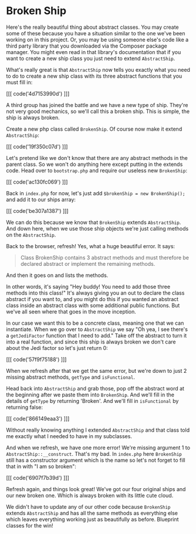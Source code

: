 # Broken Ship

Here's the really beautiful thing about abstract classes. You may create some
of these because you have a situation similar to the one we've been working on
in this project. Or, you may be using someone else's code like a third party
library that you downloaded via the Composer package manager. You might even
read in that library's documentation that if you want to create a new ship class
you just need to extend `AbstractShip`. 

What's really great is that `AbstractShip` now tells you exactly what you need
to do to create a new ship class with its three abstract functions that you must
fill in:

[[[ code('4d7153990d') ]]]

A third group has joined the battle and we have a new type of ship. They're not
very good mechanics, so we'll call this a broken ship. This is simple, the ship
is always broken. 

Create a new php class called `BrokenShip`. Of course now make it extend `AbstractShip`:

[[[ code('19f350c07d') ]]]

Let's pretend like we don't know that there are any abstract methods in the parent class.
So we won't do anything here except putting in the extends code. Head over to `bootstrap.php`
and require our useless new `BrokenShip`:

[[[ code('ac130fc069') ]]]
 
Back in `index.php` for now, let's just add `$brokenShip = new BrokenShip();` and add it 
to our ships array:

[[[ code('be307a1387') ]]]

We can do this because we know that `BrokenShip` extends `AbstractShip`. And down here,
when we use those ship objects we're just calling methods on the `AbstractShip`.

Back to the browser, refresh! Yes, what a huge beautiful error. It says:

>Class BrokenShip contains 3 abstract methods and must therefore be declared
>abstract or implement the remaining methods.

And then it goes on and lists the methods. 

In other words, it's saying "Hey buddy! You need to add those three methods into
this class!" It's always giving you an out to declare the class abstract if you want
to, and you might do this if you wanted an abstract class inside an abstract class
with some additional public functions. But we've all seen where that goes in the
move inception. 

In our case we want this to be a concrete class, meaning one that we can instantiate.
When we go over to `AbstractShip` we say "Oh yea, I see there's a `getJediFactor`
function that I need to add." Take off the abstract to turn it into a real function,
and since this ship is always broken we don't care about the Jedi factor so let's
just return 0:

[[[ code('57f9f75188') ]]]

When we refresh after that we get the same error, but we're down to just 2 missing
abstract methods,
`getType` and `isFunctional`.

Head back into `AbstractShip` and grab those, pop off the abstract word at the beginning
after we paste them into `BrokenShip`. And we'll fill in the details of `getType`
by returning 'Broken'. And we'll fill in `isFunctional` by returning false:

[[[ code('866149eaa3') ]]]

Without really knowing anything I extended `AbstractShip` and that class told me
exactly what I needed to have in my subclasses. 

And when we refresh, we have one more error! We're missing argument 1 to
`AbstractShip::__construct`. That's my bad. In `index.php` here `BrokenShip` still
has a constructor argument which is the name so let's not forget to fill that in
with "I am so broken":

[[[ code('6907f7b39d') ]]]

Refresh again, and things look great! We've got our four original ships and our new
broken one. Which is always broken with its little cute cloud. 

We didn't have to update any of our other code because `BrokenShip` extends `AbstractShip`
and has all the same methods as everything else which leaves everything working
just as beautifully as before. Blueprint classes for the win!
